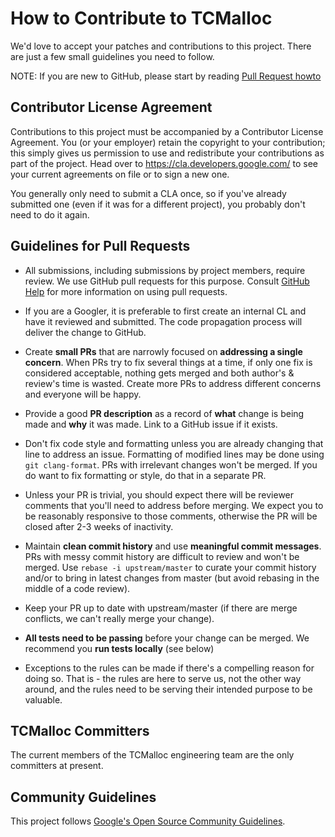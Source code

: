 # How to Contribute to TCMalloc 
 
We'd love to accept your patches and contributions to this project. There are 
just a few small guidelines you need to follow. 
 
NOTE: If you are new to GitHub, please start by reading [Pull Request 
howto](https://help.github.com/articles/about-pull-requests/) 
 
## Contributor License Agreement 
 
Contributions to this project must be accompanied by a Contributor License 
Agreement. You (or your employer) retain the copyright to your contribution; 
this simply gives us permission to use and redistribute your contributions as 
part of the project. Head over to <https://cla.developers.google.com/> to see 
your current agreements on file or to sign a new one. 
 
You generally only need to submit a CLA once, so if you've already submitted one 
(even if it was for a different project), you probably don't need to do it 
again. 
 
## Guidelines for Pull Requests 
 
*  All submissions, including submissions by project members, require review. 
   We use GitHub pull requests for this purpose. Consult 
   [GitHub Help](https://help.github.com/articles/about-pull-requests/) for more 
   information on using pull requests. 
 
*  If you are a Googler, it is preferable to first create an internal CL and 
   have it reviewed and submitted. The code propagation process will deliver 
   the change to GitHub. 
 
*  Create **small PRs** that are narrowly focused on **addressing a single concern**. 
   When PRs try to fix several things at a time, if only one fix is considered 
   acceptable, nothing gets merged and both author's & review's time is wasted. 
   Create more PRs to address different concerns and everyone will be happy. 
 
*  Provide a good **PR description** as a record of **what** change is being 
   made and **why** it was made. Link to a GitHub issue if it exists. 
 
*  Don't fix code style and formatting unless you are already changing that line 
   to address an issue. Formatting of modified lines may be done using 
   `git clang-format`. PRs with irrelevant changes won't be merged. If you do 
   want to fix formatting or style, do that in a separate PR. 
 
*  Unless your PR is trivial, you should expect there will be reviewer comments 
   that you'll need to address before merging. We expect you to be reasonably 
   responsive to those comments, otherwise the PR will be closed after 2-3 weeks 
   of inactivity. 
 
*  Maintain **clean commit history** and use **meaningful commit messages**. 
   PRs with messy commit history are difficult to review and won't be merged. 
   Use `rebase -i upstream/master` to curate your commit history and/or to 
   bring in latest changes from master (but avoid rebasing in the middle of a 
   code review). 
 
*  Keep your PR up to date with upstream/master (if there are merge conflicts, 
   we can't really merge your change). 
 
*  **All tests need to be passing** before your change can be merged. We 
   recommend you **run tests locally** (see below) 
 
*  Exceptions to the rules can be made if there's a compelling reason for doing 
   so. That is - the rules are here to serve us, not the other way around, and 
   the rules need to be serving their intended purpose to be valuable. 
 
## TCMalloc Committers 
 
The current members of the TCMalloc engineering team are the only committers at 
present. 
 
## Community Guidelines 
 
This project follows 
[Google's Open Source Community Guidelines](https://opensource.google.com/conduct/). 
